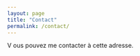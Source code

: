 ```yaml
---
layout: page
title: "Contact"
permalink: /contact/
---
```


V ous pouvez me contacter à cette adresse.
